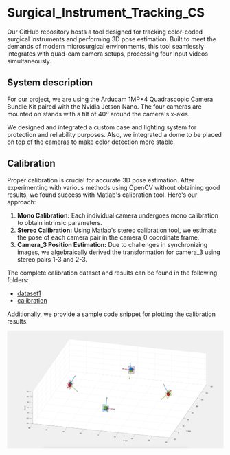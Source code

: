 # Surgical_Instrument_Tracking_CS
Our GitHub repository hosts a tool designed for tracking color-coded surgical instruments and performing 3D pose estimation. Built to meet the demands of modern microsurgical environments, this tool seamlessly integrates with quad-cam camera setups, processing four input videos simultaneously.

## System description
For our project, we are using the Arducam 1MP*4 Quadrascopic Camera Bundle Kit paired with the Nvidia Jetson Nano. The four cameras are mounted on stands with a tilt of 40º around the camera's x-axis.

We designed and integrated a custom case and lighting system for protection and reliability purposes. Also, we integrated a dome to be placed on top of the cameras to make color detection more stable.

## Calibration
Proper calibration is crucial for accurate 3D pose estimation. After experimenting with various methods using OpenCV without obtaining good results, we found success with Matlab's calibration tool. Here's our approach:

1. **Mono Calibration:** Each individual camera undergoes mono calibration to obtain intrinsic parameters.
2. **Stereo Calibration:** Using Matlab's stereo calibration tool, we estimate the pose of each camera pair in the camera_0 coordinate frame.
3. **Camera_3 Position Estimation:** Due to challenges in synchronizing images, we algebraically derived the transformation for camera_3 using stereo pairs 1-3 and 2-3.

The complete calibration dataset and results can be found in the following folders:

- [dataset1](link_to_dataset1_folder)
- [calibration](calibraton)

Additionally, we provide a sample code snippet for plotting the calibration results.

![](calibraton/calibration_results.png)

